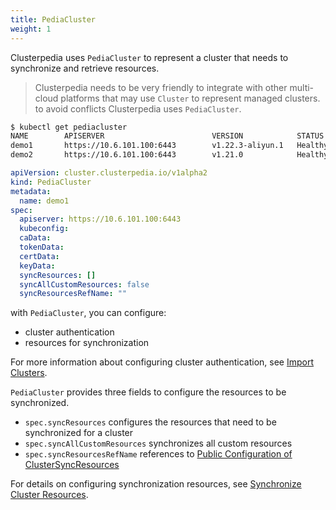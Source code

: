 ```yaml
---
title: PediaCluster
weight: 1
---
```


Clusterpedia uses `PediaCluster` to represent a cluster that needs to synchronize and retrieve resources.
> Clusterpedia needs to be very friendly to integrate with other multi-cloud platforms that may use `Cluster` to represent managed clusters.
> to avoid conflicts Clusterpedia uses `PediaCluster`.

```bash
$ kubectl get pediacluster
NAME        APISERVER                        VERSION            STATUS
demo1       https://10.6.101.100:6443        v1.22.3-aliyun.1   Healthy
demo2       https://10.6.101.100:6443        v1.21.0            Healthy
```

```yaml
apiVersion: cluster.clusterpedia.io/v1alpha2
kind: PediaCluster
metadata:
  name: demo1
spec:
  apiserver: https://10.6.101.100:6443
  kubeconfig:
  caData:
  tokenData:
  certData:
  keyData:
  syncResources: []
  syncAllCustomResources: false
  syncResourcesRefName: ""
```

with `PediaCluster`, you can configure:
* cluster authentication
* resources for synchronization

For more information about configuring cluster authentication, see [Import Clusters](../../usage/import-clusters).

`PediaCluster` provides three fields to configure the resources to be synchronized.
* `spec.syncResources` configures the resources that need to be synchronized for a cluster
* `spec.syncAllCustomResources` synchronizes all custom resources
* `spec.syncResourcesRefName` references to [Public Configuration of ClusterSyncResources](../cluster-sync-resources)

For details on configuring synchronization resources, see [Synchronize Cluster Resources](../../usage/sync-resources).
